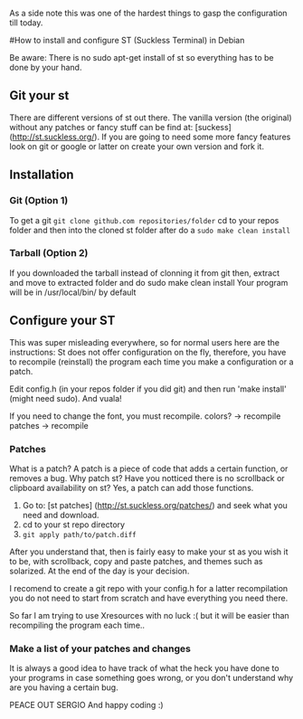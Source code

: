 As a side note this was one of the hardest things to gasp the configuration till today.

#How to install and configure ST (Suckless Terminal) in Debian

Be aware: There is no sudo apt-get install of st so everything has to be done by your hand.

## Git your st

There are different versions of st out there. The vanilla version (the original) without any patches or fancy stuff can be find at: [suckess]
(http://st.suckless.org/). 
If you are going to need some more fancy features look on git or google or latter on create your own version and fork it.

## Installation
### Git (Option 1)
To get a git `git clone github.com repositories/folder`
cd to your repos folder and then into the cloned st folder
after do a `sudo make clean install`

### Tarball (Option 2)
If you downloaded the tarball instead of clonning it from git then, extract and move to extracted folder and do sudo make clean install
Your program will be in /usr/local/bin/ by default

## Configure your ST
This was super misleading everywhere, so for normal users here are the instructions:
St does not offer configuration on the fly, therefore, you have to recompile (reinstall) the program each time you make a configuration or a patch.

Edit config.h (in your repos folder if you did git) and then run 'make install' (might need sudo). And vuala!

If you need to change the font, you must recompile.
colors? -> recompile
patches -> recompile

### Patches
What is a patch? A patch is a piece of code that adds a certain function, or removes a bug. 
Why patch st? Have you notticed there is no scrollback or clipboard availability on st? Yes, a patch can add those functions.

1. Go to: [st patches] (http://st.suckless.org/patches/) and seek what you need and download.
2. cd to your st repo directory 
3. `git apply path/to/patch.diff`


After you understand that, then is fairly easy to make your st as you wish it to be, with scrollback, copy and paste patches, and themes such as solarized. At the end of the day is your decision.

I recomend to create a git repo with your config.h for a latter recompilation you do not need to start from scratch and have everything you need there.

So far I am trying to use Xresources with no luck :( but it will be easier than recompiling the program each time..

### Make a list of your patches and changes

It is always a good idea to have track of what the heck you have done to your programs in case something goes wrong, or you don't understand why are you having a certain bug.

PEACE OUT SERGIO
And happy coding :)
